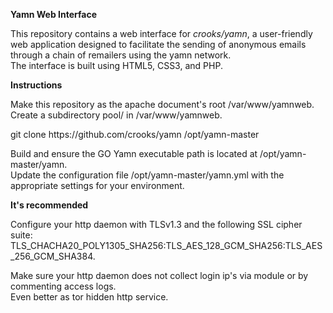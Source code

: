 <b>Yamn Web Interface</b><br>
<p>This repository contains a web interface for <em>crooks/yamn</em>, a user-friendly web application designed to facilitate the sending of anonymous emails through a chain of remailers using the yamn network.<br> 
The interface is built using HTML5, CSS3, and PHP.</p>

<b>Instructions</b><br>
<p>Make this repository as the apache document's root /var/www/yamnweb.<br>
Create a subdirectory pool/ in /var/www/yamnweb.</p>
<p>git clone https://github.com/crooks/yamn /opt/yamn-master </p>
<p>Build and ensure the GO Yamn executable path is located at /opt/yamn-master/yamn.<br>
Update the configuration file /opt/yamn-master/yamn.yml with the appropriate settings for your environment.</p>

<b>It's recommended</b><br> 
<p>Configure your http daemon with TLSv1.3 and the following SSL cipher suite: TLS_CHACHA20_POLY1305_SHA256:TLS_AES_128_GCM_SHA256:TLS_AES_256_GCM_SHA384.</p>
<p>Make sure your http daemon does not collect login ip's via module or by commenting access logs.<br>
Even better as tor hidden http service.</p>
